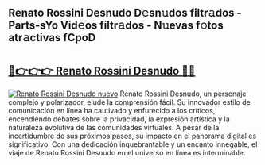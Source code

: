 ## Renato Rossini Desnudo D𝚎sn𝚞dos filtr𝚊dos - Parts-sYo Vid𝚎os filtr𝚊dos - N𝚞evas f𝚘tos atr𝚊ctivas fCpoD

# <h2><a href="http://mb4rjq.tromn.icu/?c=Renato+Rossini+Desnudo">🔗👉👉👉 Renato Rossini Desnudo 🔗🔗</a></h2>

[![Renato Rossini Desnudo nuevo](https://i.imgur.com/pEAQMta.gif)](http://mb4rjq.tromn.icu/?c=Renato+Rossini+Desnudo)
Renato Rossini Desnudo, un personaje complejo y polarizador, elude la comprensión fácil. Su innovador estilo de comunicación en línea ha cautivado y enfurecido a los críticos, encendiendo debates sobre la privacidad, la expresión artística y la naturaleza evolutiva de las comunidades virtuales. A pesar de la incertidumbre de sus próximos pasos, su impacto en el panorama digital es significativo. Con una dedicación inquebrantable y un encanto innegable, el viaje de Renato Rossini Desnudo en el universo en línea es interminable.
